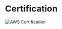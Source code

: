 # Certification
![AWS Certification](https://secureservercdn.net/160.153.137.15/3d9.249.myftpupload.com/wp-content/uploads/2019/05/AWS-Certification-Current-Roadmap.png)